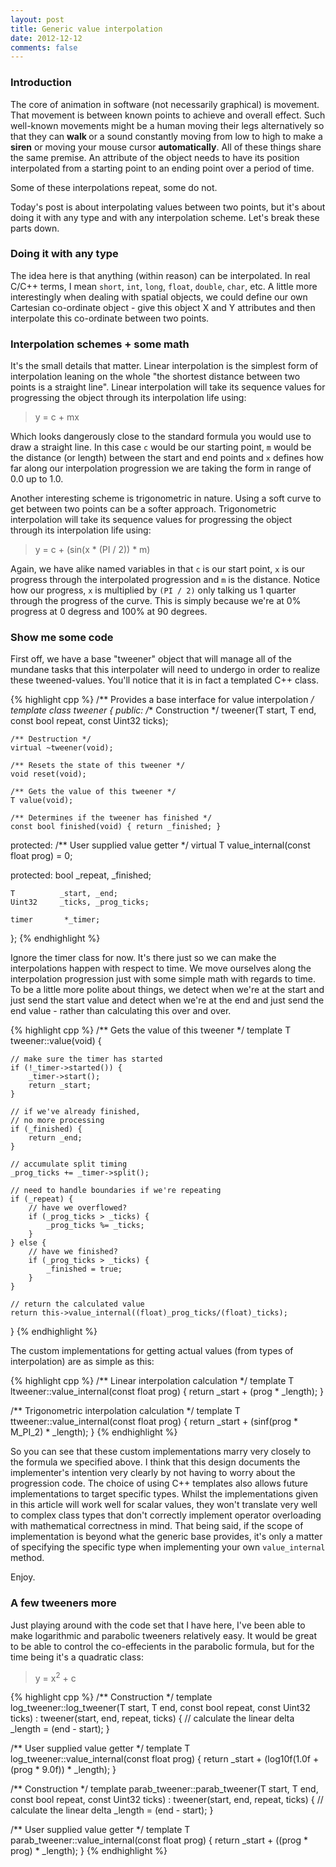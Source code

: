 ```yaml
---
layout: post
title: Generic value interpolation
date: 2012-12-12
comments: false
---
```


### Introduction

The core of animation in software (not necessarily graphical) is movement. That movement is between known points to achieve and overall effect. Such well-known movements might be a human moving their legs alternatively so that they can <strong>walk </strong> or a sound constantly moving from low to high to make a <strong>siren</strong> or moving your mouse cursor <strong>automatically</strong>. All of these things share the same premise. An attribute of the object needs to have its position interpolated from a starting point to an ending point over a period of time.

Some of these interpolations repeat, some do not.

Today's post is about interpolating values between two points, but it's about doing it with any type and with any interpolation scheme. Let's break these parts down.

### Doing it with any type

The idea here is that anything (within reason) can be interpolated. In real C/C++ terms, I mean `short`, `int`, `long`, `float`, `double`, `char`, etc. A little more interestingly when dealing with spatial objects, we could define our own Cartesian co-ordinate object - give this object X and Y attributes and then interpolate this co-ordinate between two points.

### Interpolation schemes + some math

It's the small details that matter. Linear interpolation is the simplest form of interpolation leaning on the whole "the shortest distance between two points is a straight line". Linear interpolation will take its sequence values for progressing the object through its interpolation life using:

> y = c + mx

Which looks dangerously close to the standard formula you would use to draw a straight line. In this case `c` would be our starting point, `m` would be the distance (or length) between the start and end points and `x` defines how far along our interpolation progression we are taking the form in range of 0.0 up to 1.0.

Another interesting scheme is trigonometric in nature. Using a soft curve to get between two points can be a softer approach. Trigonometric interpolation will take its sequence values for progressing the object through its interpolation life using:

> y = c + (sin(x * (PI / 2)) * m)

Again, we have alike named variables in that `c` is our start point, `x` is our progress through the interpolated progression and `m` is the distance. Notice how our progress, `x` is multiplied by `(PI / 2)` only talking us 1 quarter through the progress of the curve. This is simply because we're at 0% progress at 0 degress and 100% at 90 degrees.

### Show me some code

First off, we have a base "tweener" object that will manage all of the mundane tasks that this interpolater will need to undergo in order to realize these tweened-values. You'll notice that it is in fact a templated C++ class.

{% highlight cpp %}
/** Provides a base interface for value interpolation */
template<class T>
class tweener {
public:
    /** Construction */
    tweener(T start, T end, const bool repeat, const Uint32 ticks);

    /** Destruction */
    virtual ~tweener(void);

    /** Resets the state of this tweener */
    void reset(void);

    /** Gets the value of this tweener */
    T value(void);

    /** Determines if the tweener has finished */
    const bool finished(void) { return _finished; }

protected:
    /** User supplied value getter */
    virtual T value_internal(const float prog) = 0;

protected:
    bool        _repeat, _finished;

    T          _start, _end;
    Uint32     _ticks, _prog_ticks;

    timer       *_timer;
};
{% endhighlight %}

Ignore the timer class for now. It's there just so we can make the interpolations happen with respect to time. We move ourselves along the interpolation progression just with some simple math with regards to time. To be a little more polite about things, we detect when we're at the start and just send the start value and detect when we're at the end and just send the end value - rather than calculating this over and over.

{% highlight cpp %}
/** Gets the value of this tweener */
template<class T>
T tweener<T>::value(void) {

    // make sure the timer has started
    if (!_timer->started()) {
        _timer->start();
        return _start;
    }

    // if we've already finished,
    // no more processing
    if (_finished) {
        return _end;
    }

    // accumulate split timing
    _prog_ticks += _timer->split();

    // need to handle boundaries if we're repeating
    if (_repeat) {
        // have we overflowed?
        if (_prog_ticks > _ticks) {
            _prog_ticks %= _ticks;
        }
    } else {
        // have we finished?
        if (_prog_ticks > _ticks) {
            _finished = true;
        }
    }

    // return the calculated value
    return this->value_internal((float)_prog_ticks/(float)_ticks);
}
{% endhighlight %}

The custom implementations for getting actual values (from types of interpolation) are as simple as this:

{% highlight cpp %}
/** Linear interpolation calculation */
template<class T>
T ltweener<T>::value_internal(const float prog) {
    return _start + (prog * _length);
}

/** Trigonometric interpolation calculation */
template<class T>
T ttweener<T>::value_internal(const float prog) {
    return _start + (sinf(prog * M_PI_2) * _length);
}
{% endhighlight %}

So you can see that these custom implementations marry very closely to the formula we specified above. I think that this design documents the implementer's intention very clearly by not having to worry about the progression code. The choice of using C++ templates also allows future implementations to target specific types. Whilst the implementations given in this article will work well for scalar values, they won't translate very well to complex class types that don't correctly implement operator overloading with mathematical correctness in mind. That being said, if the scope of implementation is beyond what the generic base provides, it's only a matter of specifying the specific type when implementing your own `value_internal` method.

Enjoy.

### A few tweeners more

Just playing around with the code set that I have here, I've been able to make logarithmic and parabolic tweeners relatively easy. It would be great to be able to control the co-effecients in the parabolic formula, but for the time being it's a quadratic class:

> y = x<sup>2</sup> + c

{% highlight cpp %}
/** Construction */
template<class T>
log_tweener<T>::log_tweener(T start, T end,
                   const bool repeat, const Uint32 ticks) :
tweener<T>(start, end, repeat, ticks) {
    // calculate the linear delta
    _length = (end - start);
}

/** User supplied value getter */
template<class T>
T log_tweener<T>::value_internal(const float prog) {
    return _start + (log10f(1.0f + (prog * 9.0f)) * _length);
}

/** Construction */
template<class T>
parab_tweener<T>::parab_tweener(T start, T end,
                   const bool repeat, const Uint32 ticks) :
tweener<T>(start, end, repeat, ticks) {
    // calculate the linear delta
    _length = (end - start);
}

/** User supplied value getter */
template<class T>
T parab_tweener<T>::value_internal(const float prog) {
    return _start + ((prog * prog) * _length);
}
{% endhighlight %}
